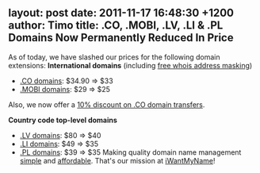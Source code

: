 layout: post
date: 2011-11-17 16:48:30 +1200
author: Timo
title: .CO, .MOBI, .LV, .LI & .PL Domains Now Permanently Reduced In Price
----

As of today, we have slashed our prices for the following domain extensions:
**International domains** (including [free whois address masking](https://iwantmyname.com/blog/2011/10/free-whois-address-masking-to-protect-your-privacy.html))


*   [.CO domains](https://iwantmyname.com/domains/co-colombian-domain-name-registration-for-colombia): $34.90 =&gt; $33 
*   [.MOBI domains](https://iwantmyname.com/domains/mobi-domain-name-registration-for-mobile): $29 =&gt; $25


Also, we now offer a [10% discount on .CO domain transfers](https://iwantmyname.com/domains/co-domain-registrar-transfer-colombia).

**Country code top-level domains**


*   [.LV domains](https://iwantmyname.com/domains/lv-latvian-domain-name-registration-for-latvia): $80 =&gt; $40
*   [.LI domains](https://iwantmyname.com/domains/li-liechtensteiner-domain-name-registration-for-liechtenstein): $49 =&gt; $35
*   [.PL domains](https://iwantmyname.com/domains/pl-polish-domain-name-registration-for-poland): $39 =&gt; $35
Making quality domain name management [simple](https://iwantmyname.com) and [affordable](https://iwantmyname.com/domains/domain-name-registration-list-of-extensions). That's our mission at [iWantMyName](https://iwantmyname.com)!
